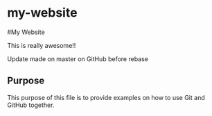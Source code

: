 # my-website
#My  Website

This is really awesome!!

Update made on master on GitHub before rebase

## Purpose 

This purpose of this file is to provide examples on how to use Git and GitHub together.
